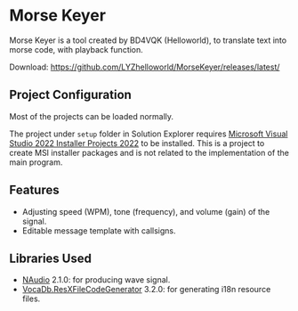 # Morse Keyer
Morse Keyer is a tool created by BD4VQK (Helloworld), to translate text into morse code, with playback function.

Download: https://github.com/LYZhelloworld/MorseKeyer/releases/latest/

## Project Configuration
Most of the projects can be loaded normally.

The project under `setup` folder in Solution Explorer requires [Microsoft Visual Studio 2022 Installer Projects 2022](https://marketplace.visualstudio.com/items?itemName=VisualStudioClient.MicrosoftVisualStudio2022InstallerProjects) to be installed. This is a project to create MSI installer packages and is not related to the implementation of the main program.

## Features
- Adjusting speed (WPM), tone (frequency), and volume (gain) of the signal.
- Editable message template with callsigns.

## Libraries Used
- [NAudio](https://github.com/naudio/NAudio) 2.1.0: for producing wave signal.
- [VocaDb.ResXFileCodeGenerator](https://github.com/VocaDB/ResXFileCodeGenerator) 3.2.0: for generating i18n resource files.
